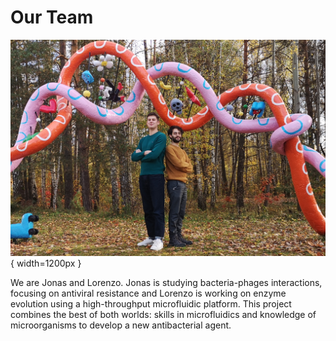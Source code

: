 # Our Team

![Team](img/team.png){ width=1200px }

We are Jonas and Lorenzo. Jonas is studying bacteria-phages interactions, focusing on antiviral resistance and Lorenzo is working on enzyme evolution using a high-throughput microfluidic platform. This project combines the best of both worlds: skills in microfluidics and knowledge of microorganisms to develop a new antibacterial agent.